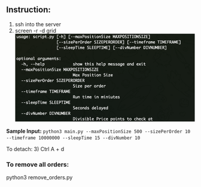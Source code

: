 ## Instruction:
1) ssh into the server
2) screen -r -d grid
![Screenshot](ss.png)

**Sample Input:**
```python3 main.py --maxPositionSize 500 --sizePerOrder 10 --timeframe 10000000 --sleepTime 15 --divNumber 10```

To detach:
3) Ctrl A + d


### To remove all orders:
python3 remove_orders.py